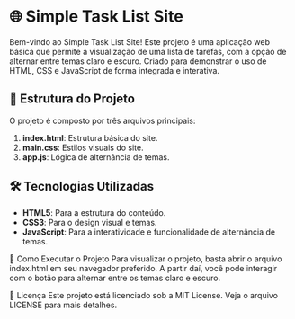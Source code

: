 # 🌐 Simple Task List Site

Bem-vindo ao Simple Task List Site! Este projeto é uma aplicação web básica que permite a visualização de uma lista de tarefas, com a opção de alternar entre temas claro e escuro. Criado para demonstrar o uso de HTML, CSS e JavaScript de forma integrada e interativa.

## 📂 Estrutura do Projeto

O projeto é composto por três arquivos principais:

1. **index.html**: Estrutura básica do site.
2. **main.css**: Estilos visuais do site.
3. **app.js**: Lógica de alternância de temas.

## 🛠️ Tecnologias Utilizadas

- **HTML5**: Para a estrutura do conteúdo.
- **CSS3**: Para o design visual e temas.
- **JavaScript**: Para a interatividade e funcionalidade de alternância de temas.

🚀 Como Executar o Projeto
Para visualizar o projeto, basta abrir o arquivo index.html em seu navegador preferido. A partir daí, você pode interagir com o botão para alternar entre os temas claro e escuro.

📄 Licença
Este projeto está licenciado sob a MIT License. Veja o arquivo LICENSE para mais detalhes.
